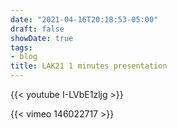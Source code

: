 ```yaml
---
date: "2021-04-16T20:18:53-05:00"
draft: false
showDate: true
tags:
- blog
title: LAK21 1 minutes presentation
---
```


{{< youtube I-LVbE1zljg >}}


{{< vimeo 146022717 >}}

